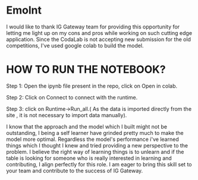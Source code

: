 # Emolnt
I would like to thank IG Gateway team for providing this opportunity for letting me light up on my cons and pros while working on such cutting edge application. Since the CodaLab is not accepting new submission for the old competitions, I've used google colab to build the model. 

# HOW TO RUN THE NOTEBOOK?
Step 1: Open the ipynb file present in the repo, click on Open in colab.

Step 2: Click on Connect to connect with the runtime.

Step 3: click on Runtime->Run_all.( As the data is imported directly from the site , it is not necessary to import data manually).

I know that the approach and the model which I built might not be outstanding, I being a self learner have grinded pretty much to make the model more optimal. Regardless the model's performance i've learned things which I thought I knew and tried providing a new perspective to the problem. I believe the right way of learning things is to unlearn  and if the table is looking for someone who is really interested in learning and contributing, I align perfectly for this role. I am eager to bring this skill set to your team and contribute to the success of IG Gateway.

